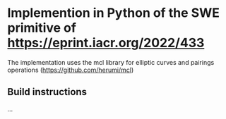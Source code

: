 # Implemention in Python of the SWE primitive of https://eprint.iacr.org/2022/433

The implementation uses the mcl library for elliptic curves and pairings operations (https://github.com/herumi/mcl)

## Build instructions
...
